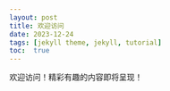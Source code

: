 ```yaml
---
layout: post
title: 欢迎访问
date: 2023-12-24
tags: [jekyll theme, jekyll, tutorial]
toc:  true
---
```

欢迎访问！精彩有趣的内容即将呈现！

